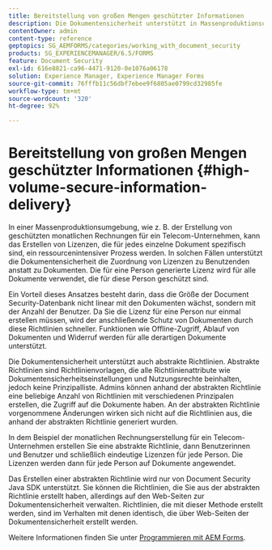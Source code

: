 ```yaml
---
title: Bereitstellung von großen Mengen geschützter Informationen
description: Die Dokumentensicherheit unterstützt in Massenproduktionsumgebungen die Zuordnung von Lizenzen zu Benutzenden anstatt zu Dokumenten.
contentOwner: admin
content-type: reference
geptopics: SG_AEMFORMS/categories/working_with_document_security
products: SG_EXPERIENCEMANAGER/6.5/FORMS
feature: Document Security
exl-id: 616e8821-ca96-4471-9120-0e1076a06178
solution: Experience Manager, Experience Manager Forms
source-git-commit: 76fffb11c56dbf7ebee9f6805ae0799cd32985fe
workflow-type: tm+mt
source-wordcount: '320'
ht-degree: 92%

---
```


# Bereitstellung von großen Mengen geschützter Informationen {#high-volume-secure-information-delivery}

In einer Massenproduktionsumgebung, wie z. B. der Erstellung von geschützten monatlichen Rechnungen für ein Telecom-Unternehmen, kann das Erstellen von Lizenzen, die für jedes einzelne Dokument spezifisch sind, ein ressourcenintensiver Prozess werden. In solchen Fällen unterstützt die Dokumentensicherheit die Zuordnung von Lizenzen zu Benutzenden anstatt zu Dokumenten. Die für eine Person generierte Lizenz wird für alle Dokumente verwendet, die für diese Person geschützt sind.

Ein Vorteil dieses Ansatzes besteht darin, dass die Größe der Document Security-Datenbank nicht linear mit den Dokumenten wächst, sondern mit der Anzahl der Benutzer. Da Sie die Lizenz für eine Person nur einmal erstellen müssen, wird der anschließende Schutz von Dokumenten durch diese Richtlinien schneller. Funktionen wie Offline-Zugriff, Ablauf von Dokumenten und Widerruf werden für alle derartigen Dokumente unterstützt.

Die Dokumentensicherheit unterstützt auch abstrakte Richtlinien. Abstrakte Richtlinien sind Richtlinienvorlagen, die alle Richtlinienattribute wie Dokumentensicherheitseinstellungen und Nutzungsrechte beinhalten, jedoch keine Prinzipalliste. Admins können anhand der abstrakten Richtlinie eine beliebige Anzahl von Richtlinien mit verschiedenen Prinzipalen erstellen, die Zugriff auf die Dokumente haben. An der abstrakten Richtlinie vorgenommene Änderungen wirken sich nicht auf die Richtlinien aus, die anhand der abstrakten Richtlinie generiert wurden.

In dem Beispiel der monatlichen Rechnungserstellung für ein Telecom-Unternehmen erstellen Sie eine abstrakte Richtlinie, dann Benutzerinnen und Benutzer und schließlich eindeutige Lizenzen für jede Person. Die Lizenzen werden dann für jede Person auf Dokumente angewendet.

Das Erstellen einer abstrakten Richtlinie wird nur von Document Security Java SDK unterstützt. Sie können die Richtlinien, die Sie aus der abstrakten Richtlinie erstellt haben, allerdings auf den Web-Seiten zur Dokumentensicherheit verwalten. Richtlinien, die mit dieser Methode erstellt werden, sind im Verhalten mit denen identisch, die über Web-Seiten der Dokumentensicherheit erstellt werden.

Weitere Informationen finden Sie unter [Programmieren mit AEM Forms](https://www.adobe.com/go/learn_aemforms_programming_63_de).
